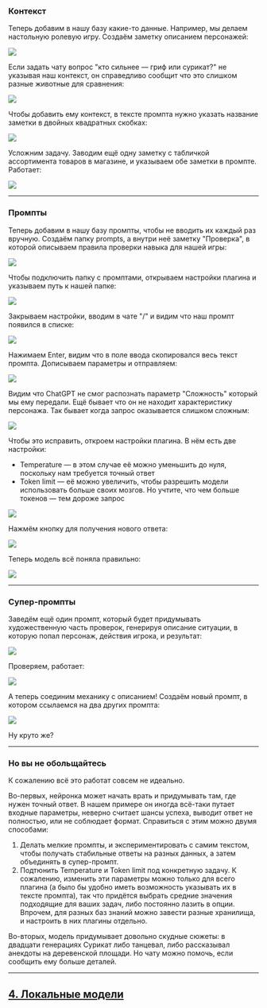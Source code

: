 



### Контекст

Теперь добавим в нашу базу какие-то данные. Например, мы делаем настольную ролевую игру. Создаём заметку описанием персонажей:

![](img/20250110173902.png)

Если задать чату вопрос "кто сильнее — гриф или сурикат?" не указывая наш контекст, он справедливо сообщит что это слишком разные животные для сравнения:

![](img/20250110174002.png)

Чтобы добавить ему контекст, в тексте промпта нужно указать название заметки в двойных квадратных скобках:

![](img/20250110174330.png)

Усложним задачу. Заводим ещё одну заметку с табличкой ассортимента товаров в магазине, и указываем обе заметки в промпте. Работает:

![](img/20250110180543.png)

---


### Промпты

Теперь добавим в нашу базу промпты, чтобы не вводить их каждый раз вручную. Создаём папку prompts, а внутри неё заметку "Проверка", в которой описываем правила проверки навыка для нашей игры:

![](img/20250110182038.png)

Чтобы подключить папку с промптами, открываем настройки плагина и указываем путь к нашей папке:

![](img/20250110181730.png)

Закрываем настройки, вводим в чате "/" и видим что наш промпт появился в списке:

![](img/20250110182104.png)

Нажимаем Enter, видим что в поле ввода скопировался весь текст промпта. Дописываем параметры и отправляем:

![](img/20250110182919.png)

Видим что ChatGPT не смог распознать параметр "Сложность" который мы ему передали. Ещё бывает что он не находит характеристику персонажа. Так бывает когда запрос оказывается слишком сложным:

![](img/20250110183133.png)

Чтобы это исправить, откроем настройки плагина. В нём есть две настройки:
- Temperature — в этом случае её можно уменьшить до нуля, поскольку нам требуется точный ответ
- Token limit — её можно увеличить, чтобы разрешить модели использовать больше своих мозгов. Но учтите, что чем больше токенов — тем дороже запрос

![](img/20250110183403.png)

Нажмём кнопку для получения нового ответа:

![](img/20250110183547.png)

Теперь модель всё поняла правильно:

![](img/20250110183829.png)

---


### Супер-промпты

Заведём ещё один промпт, который будет придумывать художественную часть проверок, генерируя описание ситуации, в которую попал персонаж, действия игрока, и результат:

![](img/20250110184451.png)

Проверяем, работает:

![](img/20250110185523.png)

А теперь соединим механику с описанием! Создаём новый промпт, в котором ссылаемся на два других промпта:

![](img/20250110190647.png)

Ну круто же?

---


### Но вы не обольщайтесь

К сожалению всё это работат совсем не идеально.

Во-первых, нейронка может начать врать и придумывать там, где нужен точный ответ. В нашем примере он иногда всё-таки путает входные параметры, неверно считает шансы успеха, выводит ответ не полностью, или не соблюдает формат. Справиться с этим можно двумя способами:
1. Делать мелкие промпты, и экспериментировать с самим текстом, чтобы получать стабильные ответы на разных данных, а затем объединять в супер-промпт.
2. Подтюнить Temperature и Token limit под конкретную задачу. К сожалению, изменить эти параметры можно только для всего плагина (а было бы удобно иметь возможность указывать их в тексте промпта), так что придётся выбрать средние значения подходящие для ваших задач, либо постоянно лазить в опции. Впрочем, для разных баз знаний можно завести разные хранилища, и настроить в них плагины отдельно.

Во-вторых, модель придумывает довольно скудные сюжеты: в двадцати генерациях Сурикат либо танцевал, либо рассказывал анекдоты на деревенской площади. Но чату можно помочь, если сообщить ему больше деталей.

---

## [4. Локальные модели](4.%20Локальные%20модели.md)


